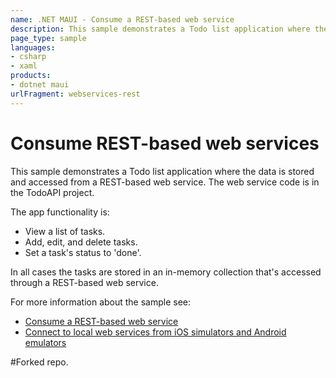 ```yaml
---
name: .NET MAUI - Consume a REST-based web service
description: This sample demonstrates a Todo list application where the data is stored and accessed from a REST-based web service.
page_type: sample
languages:
- csharp
- xaml
products:
- dotnet maui
urlFragment: webservices-rest
---
```


# Consume REST-based web services

This sample demonstrates a Todo list application where the data is stored and accessed from a REST-based web service. The web service code is in the TodoAPI project.

The app functionality is:

- View a list of tasks.
- Add, edit, and delete tasks.
- Set a task's status to 'done'.

In all cases the tasks are stored in an in-memory collection that's accessed through a REST-based web service.

For more information about the sample see:

- [Consume a REST-based web service](https://docs.microsoft.com/dotnet/maui/data-cloud/rest)
- [Connect to local web services from iOS simulators and Android emulators](https://docs.microsoft.com/dotnet/maui/data-cloud/local-web-services)

#Forked repo.
